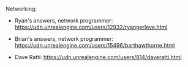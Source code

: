 Networking:

- Ryan's answers, network programmer: <https://udn.unrealengine.com/users/12932/ryangerleve.html>

- Brian's answers, network programmer: <https://udn.unrealengine.com/users/15496/barthawthorne.html>

- Dave Ratti: <https://udn.unrealengine.com/users/814/daveratti.html>

